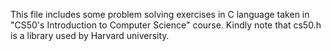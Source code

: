This file includes some problem solving exercises in C language taken in "CS50's Introduction to Computer Science" course.
Kindly note that cs50.h is a library used by Harvard university.
